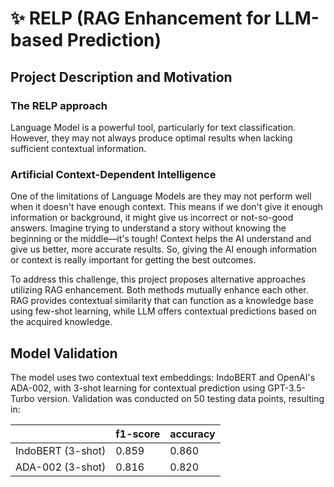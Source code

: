 # ✨ RELP (RAG Enhancement for LLM-based Prediction)

## Project Description and Motivation
### The RELP approach

Language Model is a powerful tool, particularly for text classification. However, they may not always produce optimal results when lacking sufficient contextual information.

### Artificial Context-Dependent Intelligence
One of the limitations of Language Models are they may not perform well when it doesn't have enough context. This means if we don't give it enough information or background, it might give us incorrect or not-so-good answers. Imagine trying to understand a story without knowing the beginning or the middle—it's tough! Context helps the AI understand and give us better, more accurate results. So, giving the AI enough information or context is really important for getting the best outcomes.

To address this challenge, this project proposes alternative approaches utilizing RAG enhancement. Both methods mutually enhance each other. RAG provides contextual similarity that can function as a knowledge base using few-shot learning, while LLM offers contextual predictions based on the acquired knowledge.

## Model Validation
The model uses two contextual text embeddings: IndoBERT and OpenAI's ADA-002, with 3-shot learning for contextual prediction using GPT-3.5-Turbo version. Validation was conducted on 50 testing data points, resulting in:

|  | f1-score | accuracy|
|--|--|--|
| IndoBERT (3-shot) | 0.859 | 0.860
| ADA-002 (3-shot) | 0.816 | 0.820

